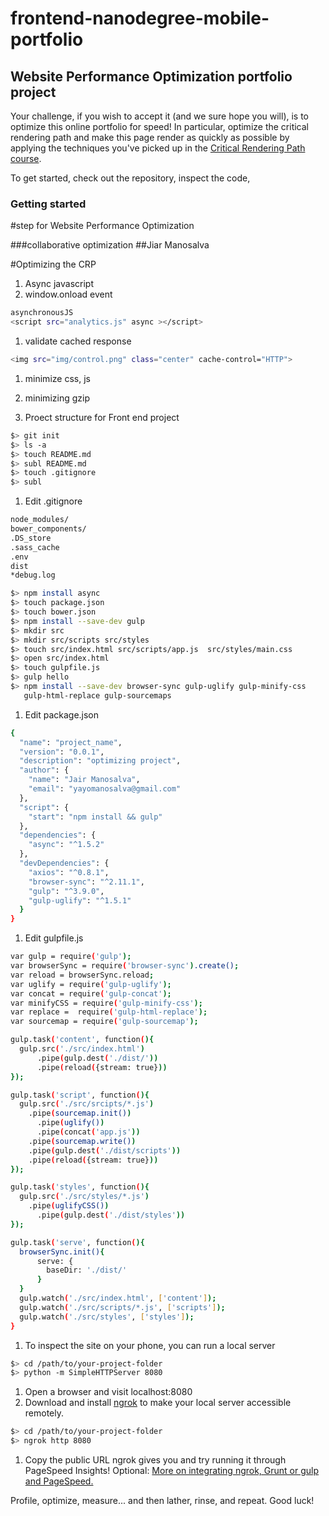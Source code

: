 frontend-nanodegree-mobile-portfolio
====================================

## Website Performance Optimization portfolio project

Your challenge, if you wish to accept it (and we sure hope you will), is to optimize this online portfolio for speed! In particular, optimize the critical rendering path and make this page render as quickly as possible by applying the techniques you've picked up in the [Critical Rendering Path course](https://www.udacity.com/course/ud884).

To get started, check out the repository, inspect the code,

### Getting started

#step for Website Performance Optimization

###collaborative optimization
##Jiar Manosalva

#Optimizing the CRP

1. Async javascript
1. window.onload event

  ```bash
  asynchronousJS
  <script src="analytics.js" async ></script>
  ```
1. validate cached response

  ```bash
  <img src="img/control.png" class="center" cache-control="HTTP">
  ```
1. minimize css, js
1. minimizing gzip

1. Proect structure for Front end project


  ```bash
  $> git init
  $> ls -a
  $> touch README.md
  $> subl README.md
  $> touch .gitignore
  $> subl
  ```
1. Edit .gitignore

  ```bash
  node_modules/
  bower_components/
  .DS_store
  .sass_cache
  .env
  dist
  *debug.log
  ```

  ```bash
  $> npm install async
  $> touch package.json
  $> touch bower.json
  $> npm install --save-dev gulp
  $> mkdir src
  $> mkdir src/scripts src/styles
  $> touch src/index.html src/scripts/app.js  src/styles/main.css
  $> open src/index.html
  $> touch gulpfile.js
  $> gulp hello
  $> npm install --save-dev browser-sync gulp-uglify gulp-minify-css
     gulp-html-replace gulp-sourcemaps
  ```
1. Edit package.json

  ```bash
  {
    "name": "project_name",
    "version": "0.0.1",
    "description": "optimizing project",
    "author": {
      "name": "Jair Manosalva",
      "email": "yayomanosalva@gmail.com"
    },
    "script": {
      "start": "npm install && gulp"
    },
    "dependencies": {
      "async": "^1.5.2"
    },
    "devDependencies": {
      "axios": "^0.8.1",
      "browser-sync": "^2.11.1",
      "gulp": "^3.9.0",
      "gulp-uglify": "^1.5.1"
    }
  }
  ```

1. Edit gulpfile.js

  ```bash
  var gulp = require('gulp');
  var browserSync = require('browser-sync').create();
  var reload = browserSync.reload;
  var uglify = require('gulp-uglify');
  var concat = require('gulp-concat');
  var minifyCSS = require('gulp-minify-css');
  var replace =  require('gulp-html-replace');
  var sourcemap = require('gulp-sourcemap');

  gulp.task('content', function(){
    gulp.src('./src/index.html')
        .pipe(gulp.dest('./dist/'))
        .pipe(reload({stream: true}))
  });

  gulp.task('script', function(){
    gulp.src('./src/srcipts/*.js')
      .pipe(sourcemap.init())
        .pipe(uglify())
        .pipe(concat('app.js'))
      .pipe(sourcemap.write())
      .pipe(gulp.dest('./dist/scripts'))
      .pipe(reload({stream: true}))
  });

  gulp.task('styles', function(){
    gulp.src('./src/styles/*.js')
      .pipe(uglifyCSS())
        .pipe(gulp.dest('./dist/styles'))
  });

  gulp.task('serve', function(){
    browserSync.init(){
        serve: {
          baseDir: './dist/'
        }
    }
    gulp.watch('./src/index.html', ['content']);
    gulp.watch('./src/scripts/*.js', ['scripts']);
    gulp.watch('./src/styles', ['styles']);
  }
  ```

1. To inspect the site on your phone, you can run a local server

  ```bash
  $> cd /path/to/your-project-folder
  $> python -m SimpleHTTPServer 8080
  ```

1. Open a browser and visit localhost:8080
1. Download and install [ngrok](https://ngrok.com/) to make your local server accessible remotely.

  ``` bash
  $> cd /path/to/your-project-folder
  $> ngrok http 8080
  ```

1. Copy the public URL ngrok gives you and try running it through PageSpeed Insights! Optional: [More on integrating ngrok, Grunt or gulp and PageSpeed.](http://www.jamescryer.com/2014/06/12/grunt-pagespeed-and-ngrok-locally-testing/)

Profile, optimize, measure... and then lather, rinse, and repeat. Good luck!


